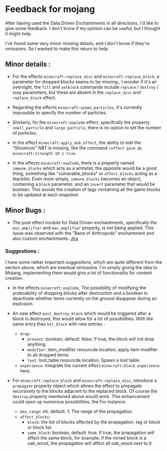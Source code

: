 # Feedback for mojang

After having used the Data Driven Enchantments in all directions, I'd like to give some feedback. I don't know if my opinion can be useful, but I thought it might help.

I've found some very minor missing details, and I don't know if they're omissions. So I wanted to make this return to help.

## Minor details :
- For the effects `minecraft:replace_disc` and `minecraft:replace_block`, a parameter for dropped blocks seems to be missing., I wonder if it's an oversight, the `fill` and `setblock` commands include  `replace` / `destroy` / `keep` parameters, but these are absent in the `replace_disc` and `replace_block` effect.

- Regarding the effects `minecraft:spawn_particles`, it's currently impossible to specify the number of particles.

- Similarly, for the `minecraft:explode` effect, specifcally the property `small_particle` and `large_particle`, there is no option to set the number of particles.

- In the effect `minecraft:apply_mob_effect`, the ability to edit the "ShowIcon" NBT is missing, like the command `/effect give @s minecraft:strength 10 1 true`.

- In the effects `minecraft:explode`, there is a property named `immune_blocks` which acts as a whitelist, the opposite would be a good thing, something like "vulnerable_blocks" or `affect_blocks` acting as a blacklist.
Even more simply, `immune_blocks` becomes an object, containing a `block` parameter, and an `invert` parameter that would be boolean.
This avoids the creation of tags containing all the game blocks to be updated at each snapshot.

## Minor Bugs :
- The post effect module for Data Driven enchantments, specifically the `min_amplifier` and `max_amplifier` property, is not being applied. This issue was observed with the "Bane of Arthropods" enchantment and also custom enchantments. [Jira](https://bugs.mojang.com/browse/MC-271641)

### Suggestions :
I have some rather important suggestions, which are quite different from the section above, which are eventual omissions.
I'm simply giving the idea to Mojang, implementing them would give a lot of functionality for content creation.

- In the effects `minecraft:explode`, The possibility of modifying the proboability of dropping blocks after destruction and a boolean to deactivate whether items currently on the ground disappear during an explosion.

- An new effect `post_destroy_block` which would be triggered after a block is destroyed, this would allow for a lot of possibilities. With the same entry than `hit_block` with new entries :
    - `drop`:
        - `prevent`: boolean; default: false; If true, the block will not drop anything.
        - `modifier`: item_modifier resourcde location; apply item modifier to all dropped items.
        - `loot`: loot_table resourcde location; Spawn a loot table.
    - `experience`: Integrate the current effect `minecraft:block_experience` here.

- For `minecraft:replace_block` and `minecraft:replace_disc`, introduce a `propagate` property object which allows the effect to propagate recursively to the blocks adjacent to the replaced block. Of course the `destroy` property mentioned above would work. This enhancement could open up numerous possibilities, the  For instance:
    - `max_range`: int; default: 1; The range of the propagation.
    - `affect_blocks`: 
        - `block`: the list of blocks affected by the propagation, tag or block or block list.
        - `same_block`: boolean; default: true; If true, the propagation will affect the same block, for example, if the mined block is a oak_wood, the propagation will affect all oak_wood next to it.